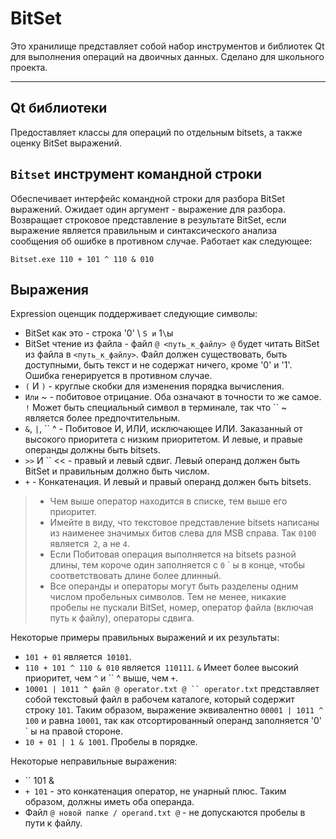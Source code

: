 BitSet
=====

Это хранилище представляет собой набор инструментов и библиотек Qt для выполнения операций на двоичных данных. Сделано для школьного проекта.

---

Qt библиотеки
-------------

Предоставляет классы для операций по отдельным bitsets, а также оценку BitSet выражений.

`Bitset` инструмент командной строки
------------------------------------

Обеспечивает интерфейс командной строки для разбора BitSet выражений. Ожидает один аргумент - выражение для разбора. Возвращает строковое представление в результате BitSet, если выражение является правильным и синтаксического анализа сообщения об ошибке в противном случае. Работает как следующее:

`Bitset.exe 110 + 101 ^ 110 & 010`

Выражения
-----------------

Expression оценщик поддерживает следующие символы:

* BitSet как это - строка '0' \ `S и` 1` \ `ы
* BitSet чтение из файла - файл `@ <путь_к_файлу> @` будет читать BitSet из файла в `<путь_к_файлу>`. Файл должен существовать, быть доступными, быть текст и не содержат ничего, кроме '0' и '1'. Ошибка генерируется в противном случае.
* `(` И `)` - круглые скобки для изменения порядка вычисления.
* `` Или `` ~ - побитовое отрицание. Оба означают в точности то же самое. `!` Может быть специальный символ в терминале, так что `` ~ является более предпочтительным.
* `&`, `|`, `` ^ - Побитовое И, ИЛИ, исключающее ИЛИ. Заказанный от высокого приоритета с низким приоритетом. И левые, и правые операнды должны быть bitsets.
* `>>` И `` << - правый и левый сдвиг. Левый операнд должен быть BitSet и правильным должно быть числом.
* `+` - Конкатенация. И левый и правый операнд должен быть bitsets.

> * Чем выше оператор находится в списке, тем выше его приоритет.
> * Имейте в виду, что текстовое представление bitsets написаны из наименее значимых битов слева для MSB справа. Так `0100` является` 2`, а не `4`.
> * Если Побитовая операция выполняется на bitsets разной длины, тем короче один заполняется с `0` \` ы в конце, чтобы соответствовать длине более длинный.
> * Все операнды и операторы могут быть разделены одним числом пробельных символов. Тем не менее, никакие пробелы не пускали BitSet, номер, оператор файла (включая путь к файлу), операторы сдвига.

Некоторые примеры правильных выражений и их результаты:

* `101 + 01` является` 10101`.
* `110 + 101 ^ 110 & 010` является` 110111`. `&` Имеет более высокий приоритет, чем `^` и `` ^ выше, чем `+`.
* `10001 | 1011 ^ файл @ operator.txt @ `` operator.txt` представляет собой текстовый файл в рабочем каталоге, который содержит строку `101`. Таким образом, выражение эквивалентно `00001 | 1011 ^ 100` и ​​равна `10001`, так как отсортированный операнд заполняется '0' \` ы на правой стороне.
* `10 + 01 | 1 & 1001`. Пробелы в порядке.

Некоторые неправильные выражения:

* `` 101 &
* `+ 101` - это конкатенация оператор, не унарный плюс. Таким образом, должны иметь оба операнда.
* Файл `@ новой папке / operand.txt @` - не допускаются пробелы в пути к файлу.